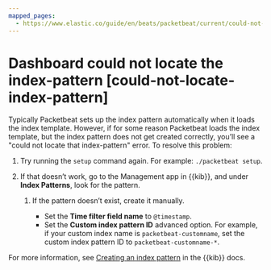 ```yaml
---
mapped_pages:
  - https://www.elastic.co/guide/en/beats/packetbeat/current/could-not-locate-index-pattern.html
---
```


# Dashboard could not locate the index-pattern [could-not-locate-index-pattern]

Typically Packetbeat sets up the index pattern automatically when it loads the index template. However, if for some reason Packetbeat loads the index template, but the index pattern does not get created correctly, you’ll see a "could not locate that index-pattern" error. To resolve this problem:

1. Try running the `setup` command again. For example: `./packetbeat setup`.
2. If that doesn’t work, go to the Management app in {{kib}}, and under **Index Patterns**, look for the pattern.

    1. If the pattern doesn’t exist, create it manually.

        * Set the **Time filter field name** to `@timestamp`.
        * Set the **Custom index pattern ID** advanced option. For example, if your custom index name is `packetbeat-customname`, set the custom index pattern ID to `packetbeat-customname-*`.


For more information, see [Creating an index pattern](docs-content://explore-analyze/find-and-organize/data-views.md) in the {{kib}} docs.

